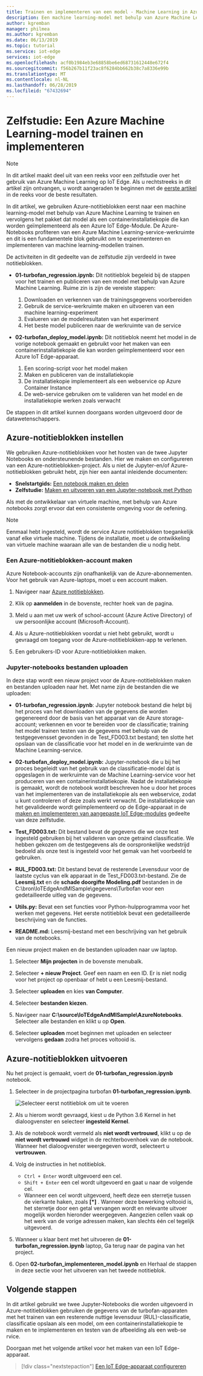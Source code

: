 ```yaml
---
title: Trainen en implementeren van een model - Machine Learning in Azure IoT Edge | Microsoft Docs
description: Een machine learning-model met behulp van Azure Machine Learning te trainen en het model als een containerinstallatiekopie die kan worden geïmplementeerd als een Azure IoT Edge-Module in het pakket.
author: kgremban
manager: philmea
ms.author: kgremban
ms.date: 06/13/2019
ms.topic: tutorial
ms.service: iot-edge
services: iot-edge
ms.openlocfilehash: acf0b1984eb3e68858be6ed68731612448e672f4
ms.sourcegitcommit: f56b267b11f23ac8f6284bb662b38c7a8336e99b
ms.translationtype: MT
ms.contentlocale: nl-NL
ms.lasthandoff: 06/28/2019
ms.locfileid: "67432694"
---
```

# <a name="tutorial-train-and-deploy-an-azure-machine-learning-model"></a>Zelfstudie: Een Azure Machine Learning-model trainen en implementeren

> [!NOTE]
> In dit artikel maakt deel uit van een reeks voor een zelfstudie over het gebruik van Azure Machine Learning op IoT Edge. Als u rechtstreeks in dit artikel zijn ontvangen, u wordt aangeraden te beginnen met de [eerste artikel](tutorial-machine-learning-edge-01-intro.md) in de reeks voor de beste resultaten.

In dit artikel, we gebruiken Azure-notitieblokken eerst naar een machine learning-model met behulp van Azure Machine Learning te trainen en vervolgens het pakket dat model als een containerinstallatiekopie die kan worden geïmplementeerd als een Azure IoT Edge-Module. De Azure-Notebooks profiteren van een Azure Machine Learning-service-werkruimte en dit is een fundamentele blok gebruikt om te experimenteren en implementeren van machine learning-modellen trainen.

De activiteiten in dit gedeelte van de zelfstudie zijn verdeeld in twee notitieblokken.

* **01-turbofan\_regression.ipynb:** Dit notitieblok begeleid bij de stappen voor het trainen en publiceren van een model met behulp van Azure Machine Learning. Ruime zin is zijn de vereiste stappen:

  1. Downloaden en verkennen van de trainingsgegevens voorbereiden
  2. Gebruik de service-werkruimte maken en uitvoeren van een machine learning-experiment
  3. Evalueren van de modelresultaten van het experiment
  4. Het beste model publiceren naar de werkruimte van de service

* **02-turbofan\_deploy\_model.ipynb:** Dit notitieblok neemt het model in de vorige notebook gemaakt en gebruikt voor het maken van een containerinstallatiekopie die kan worden geïmplementeerd voor een Azure IoT Edge-apparaat.

  1. Een scoring-script voor het model maken
  2. Maken en publiceren van de installatiekopie
  3. De installatiekopie implementeert als een webservice op Azure Container Instance
  4. De web-service gebruiken om te valideren van het model en de installatiekopie werken zoals verwacht

De stappen in dit artikel kunnen doorgaans worden uitgevoerd door de datawetenschappers.

## <a name="set-up-azure-notebooks"></a>Azure-notitieblokken instellen

We gebruiken Azure-notitieblokken voor het hosten van de twee Jupyter Notebooks en ondersteunende bestanden. Hier we maken en configureren van een Azure-notitieblokken-project. Als u niet de Jupyter-en/of Azure-notitieblokken gebruikt hebt, zijn hier een aantal inleidende documenten:

* **Snelstartgids:** [Een notebook maken en delen](../notebooks/quickstart-create-share-jupyter-notebook.md)
* **Zelfstudie:** [Maken en uitvoeren van een Jupyter-notebook met Python](../notebooks/tutorial-create-run-jupyter-notebook.md)

Als met de ontwikkelaar van virtuele machine, met behulp van Azure notebooks zorgt ervoor dat een consistente omgeving voor de oefening.

> [!NOTE]
> Eenmaal hebt ingesteld, wordt de service Azure notitieblokken toegankelijk vanaf elke virtuele machine. Tijdens de installatie, moet u de ontwikkeling van virtuele machine waaraan alle van de bestanden die u nodig hebt.

### <a name="create-an-azure-notebooks-account"></a>Een Azure-notitieblokken-account maken

Azure Notebook-accounts zijn onafhankelijk van de Azure-abonnementen. Voor het gebruik van Azure-laptops, moet u een account maken.

1. Navigeer naar [Azure notitieblokken](https://notebooks.azure.com).

2. Klik op **aanmelden** in de bovenste, rechter hoek van de pagina.

3. Meld u aan met uw werk of school-account (Azure Active Directory) of uw persoonlijke account (Microsoft-Account).

4. Als u Azure-notitieblokken voordat u niet hebt gebruikt, wordt u gevraagd om toegang voor de Azure-notitieblokken-app te verlenen.

5. Een gebruikers-ID voor Azure-notitieblokken maken.

### <a name="upload-jupyter-notebooks-files"></a>Jupyter-notebooks bestanden uploaden

In deze stap wordt een nieuw project voor de Azure-notitieblokken maken en bestanden uploaden naar het. Met name zijn de bestanden die we uploaden:

* **01-turbofan\_regression.ipynb**: Jupyter notebook bestand die helpt bij het proces van het downloaden van de gegevens die worden gegenereerd door de basis van het apparaat van de Azure storage-account; verkennen en voor te bereiden voor de classificatie; training het model trainen testen van de gegevens met behulp van de testgegevensset gevonden in de Test\_FD003.txt bestand; ten slotte het opslaan van de classificatie voor het model en in de werkruimte van de Machine Learning-service.

* **02-turbofan\_deploy\_model.ipynb:** Jupyter-notebook die u bij het proces begeleidt van het gebruik van de classificatie-model dat is opgeslagen in de werkruimte van de Machine Learning-service voor het produceren van een containerinstallatiekopie. Nadat de installatiekopie is gemaakt, wordt de notebook wordt beschreven hoe u door het proces van het implementeren van de installatiekopie als een webservice, zodat u kunt controleren of deze zoals werkt verwacht. De installatiekopie van het gevalideerde wordt geïmplementeerd op de Edge-apparaat in de [maken en implementeren van aangepaste IoT Edge-modules](tutorial-machine-learning-edge-06-custom-modules.md) gedeelte van deze zelfstudie.

* **Test\_FD003.txt:** Dit bestand bevat de gegevens die we onze test ingesteld gebruiken bij het valideren van onze getraind classificatie. We hebben gekozen om de testgegevens als de oorspronkelijke wedstrijd bedoeld als onze test is ingesteld voor het gemak van het voorbeeld te gebruiken.

* **RUL\_FD003.txt:** Dit bestand bevat de resterende Levensduur voor de laatste cyclus van elk apparaat in de Test\_FD003.txt-bestand. Zie de **Leesmij.txt** en de **schade doorgifte Modeling.pdf** bestanden in de C:\\bron\\IoTEdgeAndMlSample\\gegevens\\Turbofan voor een gedetailleerde uitleg van de gegevens.

* **Utils.py:** Bevat een set functies voor Python-hulpprogramma voor het werken met gegevens. Het eerste notitieblok bevat een gedetailleerde beschrijving van de functies.

* **README.md:** Leesmij-bestand met een beschrijving van het gebruik van de notebooks.

Een nieuw project maken en de bestanden uploaden naar uw laptop.

1. Selecteer **Mijn projecten** in de bovenste menubalk.

1. Selecteer **+ nieuw Project**. Geef een naam en een ID. Er is niet nodig voor het project op openbaar of hebt u een Leesmij-bestand.

1. Selecteer **uploaden** en kies **van Computer**.

1. Selecteer **bestanden kiezen**.

1. Navigeer naar **C:\source\IoTEdgeAndMlSample\AzureNotebooks**. Selecteer alle bestanden en klikt u op **Open**.

1. Selecteer **uploaden** moet beginnen met uploaden en selecteer vervolgens **gedaan** zodra het proces voltooid is.

## <a name="run-azure-notebooks"></a>Azure-notitieblokken uitvoeren

Nu het project is gemaakt, voert de **01-turbofan\_regression.ipynb** notebook.

1. Selecteer in de projectpagina turbofan **01-turbofan\_regression.ipynb**.

    ![Selecteer eerst notitieblok om uit te voeren](media/tutorial-machine-learning-edge-04-train-model/select-turbofan-regression-notebook.png)

2. Als u hierom wordt gevraagd, kiest u de Python 3.6 Kernel in het dialoogvenster en selecteer **ingesteld Kernel**.

3. Als de notebook wordt vermeld als **niet wordt vertrouwd**, klikt u op de **niet wordt vertrouwd** widget in de rechterbovenhoek van de notebook. Wanneer het dialoogvenster weergegeven wordt, selecteert u **vertrouwen**.

4. Volg de instructies in het notitieblok.

    * `Ctrl + Enter` wordt uitgevoerd een cel.
    * `Shift + Enter` een cel wordt uitgevoerd en gaat u naar de volgende cel.
    * Wanneer een cel wordt uitgevoerd, heeft deze een sterretje tussen de vierkante haken, zoals **[\*]** . Wanneer deze bewerking voltooid is, het sterretje door een getal vervangen wordt en relevante uitvoer mogelijk worden hieronder weergegeven. Aangezien cellen vaak op het werk van de vorige adressen maken, kan slechts één cel tegelijk uitgevoerd.

5. Wanneer u klaar bent met het uitvoeren de **01-turbofan\_regression.ipynb** laptop, Ga terug naar de pagina van het project.

6. Open **02-turbofan\_implementeren\_model.ipynb** en Herhaal de stappen in deze sectie voor het uitvoeren van het tweede notitieblok.

## <a name="next-steps"></a>Volgende stappen

In dit artikel gebruikt we twee Jupyter-Notebooks die worden uitgevoerd in Azure-notitieblokken gebruiken de gegevens van de turbofan-apparaten met het trainen van een resterende nuttige levensduur (RUL)-classificatie, classificatie opslaan als een model, om een containerinstallatiekopie te maken en te implementeren en testen van de afbeelding als een web-se rvice.

Doorgaan met het volgende artikel voor het maken van een IoT Edge-apparaat.

> [!div class="nextstepaction"]
> [Een IoT Edge-apparaat configureren](tutorial-machine-learning-edge-05-configure-edge-device.md)
